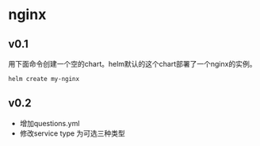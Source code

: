 # nginx
## v0.1
用下面命令创建一个空的chart。helm默认的这个chart部署了一个nginx的实例。
```
helm create my-nginx
```

## v0.2

* 增加questions.yml
* 修改service type 为可选三种类型